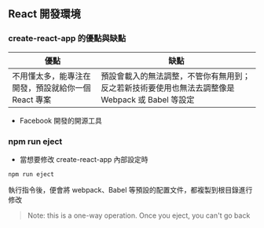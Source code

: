 ## React 開發環境
### create-react-app 的優點與缺點
   | 優點                                                | 缺點                                 |
   | --------------------------------------------------- | ------------------------------------ |
   | 不用懂太多，能專注在開發，預設就給你一個 React 專案 | 預設會載入的無法調整，不管你有無用到；反之若新技術要使用也無法去調整像是 Webpack 或 Babel 等設定 |
- Facebook 開發的開源工具
### npm run eject
- 當想要修改 create-react-app 內部設定時
```shell=
npm run eject
```
執行指令後，便會將 webpack、Babel 等預設的配置文件，都複製到根目錄進行修改
> Note: this is a one-way operation. Once you eject, you can't go back